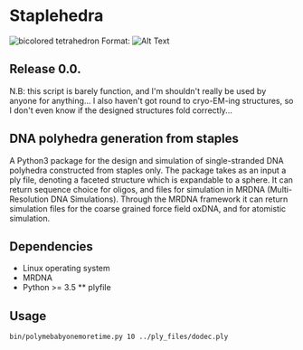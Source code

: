 # Staplehedra

![bicolored tetrahedron](https://imgur.com/WlF92LX)
Format: ![Alt Text](url)

## Release 0.0.

N.B: this script is barely function, and I'm shouldn't really be used by anyone for anything... I also haven't got round to cryo-EM-ing structures, so I don't even know if the designed structures fold correctly...

## DNA polyhedra generation from staples

A Python3 package for the design and simulation of single-stranded DNA polyhedra constructed from staples only. The package takes as an input a ply file, denoting a faceted structure which is expandable to a sphere. It can return sequence choice for oligos, and files for simulation in MRDNA (Multi-Resolution DNA Simulations). Through the MRDNA framework it can return simulation files for the coarse grained force field oxDNA, and for atomistic simulation. 

## Dependencies

* Linux operating system 
* MRDNA
* Python >= 3.5
** plyfile 

## Usage

```bash
bin/polymebabyonemoretime.py 10 ../ply_files/dodec.ply  
```
